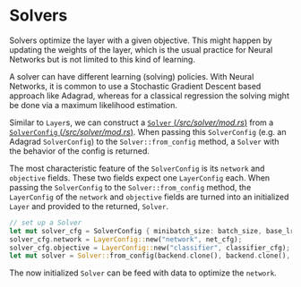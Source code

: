 # Solvers

Solvers optimize the layer with a given objective. This might happen
by updating the weights of the layer, which is the usual practice for
Neural Networks but is not limited to this kind of learning.

A solver can have different learning (solving) policies. With Neural Networks, it
is common to use a Stochastic Gradient Descent based approach
like Adagrad, whereas for a classical regression the solving might be
done via a maximum likelihood estimation.

Similar to `Layer`s, we can construct a [`Solver` (_/src/solver/mod.rs_)][solver]
from a [`SolverConfig` (_/src/solver/mod.rs_)][solver-config].
When passing this `SolverConfig` (e.g. an Adagrad `SolverConfig`) to the
`Solver::from_config` method, a `Solver` with the behavior
of the config is returned.

The most characteristic feature of the `SolverConfig` is its `network`
and `objective` fields. These two fields expect one `LayerConfig` each. When
passing the `SolverConfig` to the `Solver::from_config` method, the
`LayerConfig` of the `network` and `objective` fields are turned into
an initialized `Layer` and provided to the returned, `Solver`.

```rust
// set up a Solver
let mut solver_cfg = SolverConfig { minibatch_size: batch_size, base_lr: learning_rate, momentum: momentum, .. SolverConfig::default() };
solver_cfg.network = LayerConfig::new("network", net_cfg);
solver_cfg.objective = LayerConfig::new("classifier", classifier_cfg);
let mut solver = Solver::from_config(backend.clone(), backend.clone(), &solver_cfg);
```

The now initialized `Solver` can be feed with data to optimize the `network`.

[solver]: https://github.com/autumnai/leaf/blob/master/src/solver/mod.rs
[solver-config]: https://github.com/autumnai/leaf/blob/master/src/solver/mod.rs
